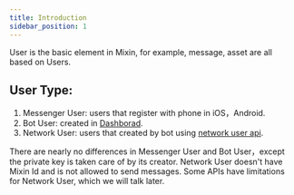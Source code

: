 ```yaml
---
title: Introduction
sidebar_position: 1
---
```


User is the basic element in Mixin, for example, message, asset are all based on Users.

## User Type:

1. Messenger User: users that register with phone in iOS，Android.
2. Bot User: created in [Dashborad](https://developers.mixin.one/dashboard).
3. Network User: users that created by bot using [network user api](/zh-CN/docs/api/users/network-user).

There are nearly no differences in Messenger User and Bot User，except the private key is taken care of by its creator.
Network User doesn't have Mixin Id and is not allowed to send messages. Some APIs have limitations for Network User, which we will talk later.
